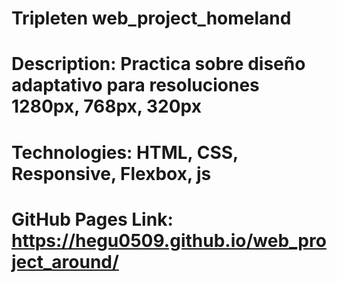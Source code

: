 # Tripleten web_project_homeland

# Description: Practica sobre diseño adaptativo para resoluciones 1280px, 768px, 320px

# Technologies: HTML, CSS, Responsive, Flexbox, js

# GitHub Pages Link: https://hegu0509.github.io/web_project_around/
